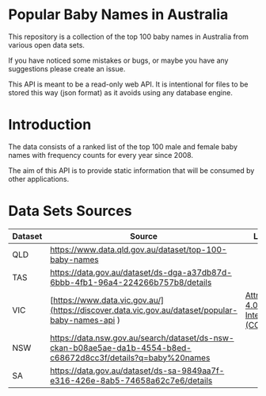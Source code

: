 # Popular Baby Names in Australia

This repository is a collection of the top 100 baby names in Australia from various open data sets.

If you have noticed some mistakes or bugs, or maybe you have any suggestions please create an issue.

This API is meant to be a read-only web API. It is intentional for files to be stored this way (json format) as it avoids using any database engine.

# Introduction

The data consists of a ranked list of the top 100 male and female baby names with frequency counts for every year since 2008. 

The aim of this API is to provide static information that will be consumed by other applications.

# Data Sets Sources

| Dataset | Source                                                                                                         | License                                                                                   |
| ------- | -------------------------------------------------------------------------------------------------------------- | ----------------------------------------------------------------------------------------- |
| QLD     | https://www.data.qld.gov.au/dataset/top-100-baby-names                                                         |                                                                                           |
| TAS     | https://data.gov.au/dataset/ds-dga-a37db87d-6bbb-4fb1-96a4-224266b757b8/details                                |                                                                                           |
| VIC     | [https://www.data.vic.gov.au/](https://discover.data.vic.gov.au/dataset/popular-baby-names-api  )              | [Attribution 4.0 International (CC BY 4.0)](https://creativecommons.org/licenses/by/4.0/) |
| NSW     | https://data.nsw.gov.au/search/dataset/ds-nsw-ckan-b08ae5ae-da1b-4554-b8ed-c68672d8cc3f/details?q=baby%20names |                                                                                           |
| SA      | https://data.gov.au/dataset/ds-sa-9849aa7f-e316-426e-8ab5-74658a62c7e6/details                                 |                                                                                           |


